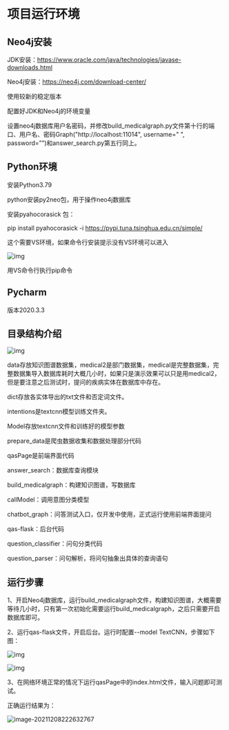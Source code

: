 # 项目运行环境

## Neo4j安装

JDK安装：https://www.oracle.com/java/technologies/javase-downloads.html

Neo4j安装：https://neo4j.com/download-center/

使用较新的稳定版本

配置好JDK和Neo4j的环境变量

设置neo4j数据库用户名密码，并修改build_medicalgraph.py文件第十行的端口、用户名、密码Graph("http://localhost:11014", username=" ", password=””)和answer_search.py第五行同上。

## Python环境

安装Python3.79

python安装py2neo包，用于操作neo4j数据库

安装pyahocorasick 包：

pip install pyahocorasick -i https://pypi.tuna.tsinghua.edu.cn/simple/

这个需要VS环境，如果命令行安装提示没有VS环境可以进入

![img](file:///C:\Users\yulei\AppData\Local\Temp\ksohtml23172\wps1.jpg) 

用VS命令行执行pip命令

## Pycharm

版本2020.3.3

## 目录结构介绍

![img](file:///C:\Users\yulei\AppData\Local\Temp\ksohtml23172\wps2.jpg) 

data存放知识图谱数据集，medical2是部门数据集，medical是完整数据集，完整数据集导入数据库耗时大概几小时，如果只是演示效果可以只是用medical2，但是要注意之后测试时，提问的疾病实体在数据库中存在。

dict存放各实体导出的txt文件和否定词文件。

intentions是textcnn模型训练文件夹。

Model存放textcnn文件和训练好的模型参数

prepare_data是爬虫数据收集和数据处理部分代码

qasPage是前端界面代码

answer_search：数据库查询模块

build_medicalgraph：构建知识图谱，写数据库

callModel：调用意图分类模型

chatbot_graph：问答测试入口，仅开发中使用，正式运行使用前端界面提问

qas-flask：后台代码

question_classifier：问句分类代码

question_parser：问句解析，将问句抽象出具体的查询语句

## 运行步骤

1、开启Neo4j数据库，运行build_medicalgraph文件，构建知识图谱，大概需要等待几小时，只有第一次初始化需要运行build_medicalgraph，之后只需要开启数据库即可。

2、运行qas-flask文件，开启后台。运行时配置--model TextCNN，步骤如下图：

![img](file:///C:\Users\yulei\AppData\Local\Temp\ksohtml23172\wps3.jpg) 

![img](file:///C:\Users\yulei\AppData\Local\Temp\ksohtml23172\wps4.jpg) 

3、在网络环境正常的情况下运行qasPage中的index.html文件，输入问题即可测试。

正确运行结果为：

![image-20211208222632767](C:\Users\yulei\AppData\Roaming\Typora\typora-user-images\image-20211208222632767.png)